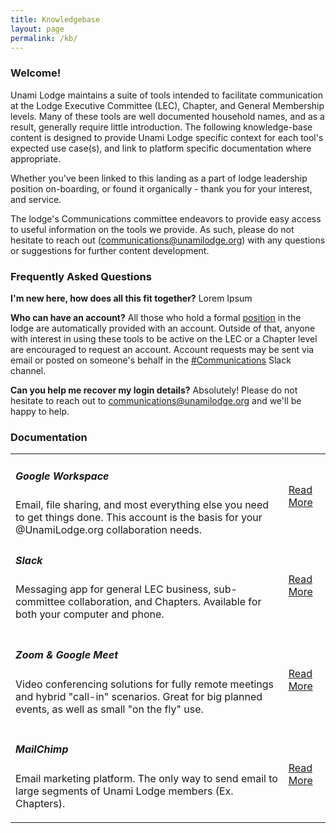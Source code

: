 ```yaml
---
title: Knowledgebase
layout: page
permalink: /kb/
---
```


<h3 class="mt-5">Welcome!</h3>

Unami Lodge maintains a suite of tools intended to facilitate communication at the Lodge Executive Committee (LEC), Chapter, and General Membership levels.  Many of these tools are well documented household names, and as a result, generally require little introduction.  The following knowledge-base content is designed to provide Unami Lodge specific context for each tool's expected use case(s), and link to platform specific documentation where appropriate.

Whether you've been linked to this landing as a part of lodge leadership position on-boarding, or found it organically - thank you for your interest, and service.

The lodge's Communications committee endeavors to provide easy access to useful information on the tools we provide.  As such, please do not hesitate to reach out ([communications@unamilodge.org](/contact?recipient=communications)) with any questions or suggestions for further content development.


<h3 class="mt-5">Frequently Asked Questions</h3>

**I'm new here, how does all this fit together?**
Lorem Ipsum

**Who can have an account?**
All those who hold a formal [position](/contactlist) in the lodge are automatically provided with an account.  Outside of that, anyone with interest in using these tools to be active on the LEC or a Chapter level are encouraged to request an account.  Account requests may be sent via email or posted on someone's behalf in the [#Communications](https://unamilodge.slack.com/archives/C4RN3NCTS) Slack channel.

**Can you help me recover my login details?**
Absolutely!  Please do not hesitate to reach out to [communications@unamilodge.org](/contact?recipient=communications) and we'll be happy to help.


<h3 class="mt-5">Documentation</h3>

<table class="table">
  <tr>
    <td class="align-middle">
      <h5 class="my-0">Google Workspace</h5>
      Email, file sharing, and most everything else you need to get things done.  This account is the basis for your @UnamiLodge.org collaboration needs.
    </td>
    <td class="align-middle text-md-right"><a class="btn btn-primary" href="/kb/">Read More</a></td>
  </tr>
  <tr>
    <td class="align-middle">
      <h5 class="my-0">Slack</h5>
      <p>Messaging app for general LEC business, sub-committee collaboration, and Chapters.  Available for both your computer and phone.</p>
    </td>
    <td class="align-middle text-md-right"><a class="btn btn-primary" href="/kb/">Read More</a></td>
  </tr>
  <tr>
    <td class="align-middle">
      <h5 class="my-0">Zoom & Google Meet</h5>
      <p>Video conferencing solutions for fully remote meetings and hybrid "call-in" scenarios.  Great for big planned events, as well as small "on the fly" use.</p>
    </td>
    <td class="align-middle text-md-right"><a class="btn btn-primary" href="/kb/">Read More</a></td>
  </tr>
  <tr>
    <td class="align-middle">
      <h5 class="my-0">MailChimp</h5>
      <p>Email marketing platform.  The only way to send email to large segments of Unami Lodge members (Ex. Chapters).</p>
    </td>
    <td class="align-middle text-md-right"><a class="btn btn-primary" href="/kb/">Read More</a></td>
  </tr>
</table>

